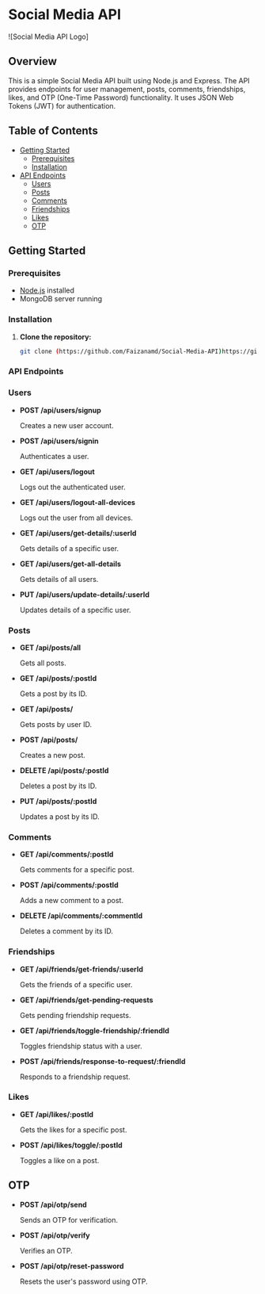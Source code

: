 # Social Media API

![Social Media API Logo]

## Overview

This is a simple Social Media API built using Node.js and Express. The API provides endpoints for user management, posts, comments, friendships, likes, and OTP (One-Time Password) functionality. It uses JSON Web Tokens (JWT) for authentication.

## Table of Contents

- [Getting Started](#getting-started)
  - [Prerequisites](#prerequisites)
  - [Installation](#installation)
- [API Endpoints](#api-endpoints)
  - [Users](#users)
  - [Posts](#posts)
  - [Comments](#comments)
  - [Friendships](#friendships)
  - [Likes](#likes)
  - [OTP](#otp)

## Getting Started

### Prerequisites

- [Node.js](https://nodejs.org/) installed
- MongoDB server running

### Installation

1. **Clone the repository:**

   ```bash
   git clone (https://github.com/Faizanamd/Social-Media-API)https://github.com/Faizanamd/Social-Media-API

### API Endpoints

### Users

- **POST /api/users/signup**

  Creates a new user account.

- **POST /api/users/signin**

  Authenticates a user.

- **GET /api/users/logout**

  Logs out the authenticated user.

- **GET /api/users/logout-all-devices**

  Logs out the user from all devices.

- **GET /api/users/get-details/:userId**

  Gets details of a specific user.

- **GET /api/users/get-all-details**

  Gets details of all users.

- **PUT /api/users/update-details/:userId**

  Updates details of a specific user.

### Posts

- **GET /api/posts/all**

  Gets all posts.

- **GET /api/posts/:postId**

  Gets a post by its ID.

- **GET /api/posts/**

  Gets posts by user ID.

- **POST /api/posts/**

  Creates a new post.

- **DELETE /api/posts/:postId**

  Deletes a post by its ID.

- **PUT /api/posts/:postId**

  Updates a post by its ID.

### Comments

- **GET /api/comments/:postId**

  Gets comments for a specific post.

- **POST /api/comments/:postId**

  Adds a new comment to a post.

- **DELETE /api/comments/:commentId**

  Deletes a comment by its ID.

### Friendships

- **GET /api/friends/get-friends/:userId**

  Gets the friends of a specific user.

- **GET /api/friends/get-pending-requests**

  Gets pending friendship requests.

- **GET /api/friends/toggle-friendship/:friendId**

  Toggles friendship status with a user.

- **POST /api/friends/response-to-request/:friendId**

  Responds to a friendship request.

### Likes

- **GET /api/likes/:postId**

  Gets the likes for a specific post.

- **POST /api/likes/toggle/:postId**

  Toggles a like on a post.

## OTP

- **POST /api/otp/send**

  Sends an OTP for verification.

- **POST /api/otp/verify**

  Verifies an OTP.

- **POST /api/otp/reset-password**

  Resets the user's password using OTP.


